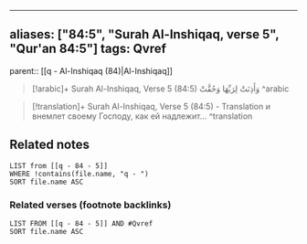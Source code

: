 
---
aliases: ["84:5", "Surah Al-Inshiqaq, verse 5", "Qur'an 84:5"]
tags: Qvref
---

parent:: [[q - Al-Inshiqaq (84)|Al-Inshiqaq]]

> [!arabic]+ Surah Al-Inshiqaq, Verse 5 (84:5)
> <span class="quran-arabic">وَأَذِنَتْ لِرَبِّهَا وَحُقَّتْ</span>
^arabic

> [!translation]+ Surah Al-Inshiqaq, Verse 5 (84:5) - Translation
> и внемлет своему Господу, как ей надлежит...
^translation



## Related notes
```dataview
LIST from [[q - 84 - 5]]
WHERE !contains(file.name, "q - ")
SORT file.name ASC
```

### Related verses (footnote backlinks)
```dataview
LIST FROM [[q - 84 - 5]] AND #Qvref
SORT file.name ASC
```

